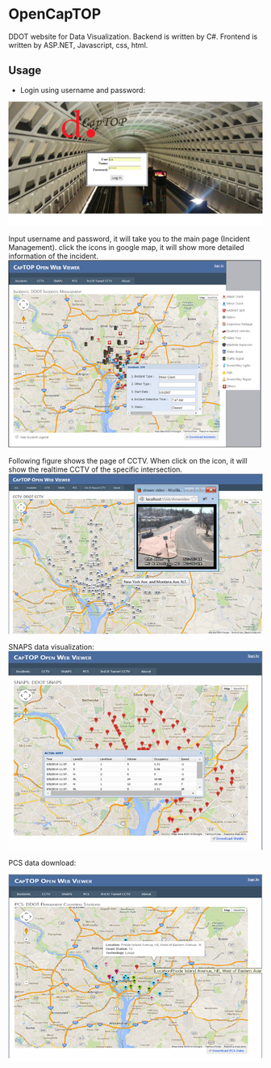 OpenCapTOP
==========

DDOT website for Data Visualization. 
Backend is written by C#.
Frontend is written by ASP.NET, Javascript, css, html.

Usage
------
* Login using username and password:

![](https://github.com/hailid88/OpenCapTOP/blob/master/login.png)

Input username and password, it will take you to the main page (Incident Management). click the icons in google map, it will show more detailed information of the incident. 
![](https://github.com/hailid88/OpenCapTOP/blob/master/opencaptop.png)

Following figure shows the page of CCTV. When click on the icon, it will show the realtime CCTV of the specific intersection. 
![](https://github.com/hailid88/OpenCapTOP/blob/master/CCTV.png)

SNAPS data visualization:
![](https://github.com/hailid88/OpenCapTOP/blob/master/SNAPS.png)

PCS data download:

![](https://github.com/hailid88/OpenCapTOP/blob/master/PCS.png)
